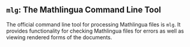 ## `mlg`: The Mathlingua Command Line Tool

The official command line tool for processing Mathlingua files is `mlg`.
It provides functionality for checking Mathlingua files for errors as well
as viewing rendered forms of the documents.
